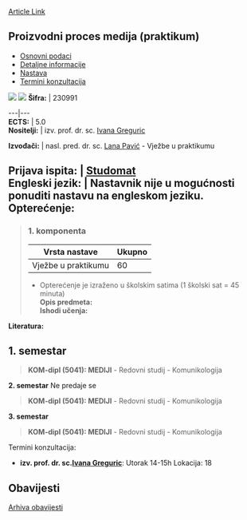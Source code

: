 [Article Link](https://www.fhs.hr/predmet/ppmp_a)

## Proizvodni proces medija (praktikum)
  * [Osnovni podaci](https://www.fhs.hr/predmet/ppmp_a#v1id-904861_251698_1_0 "Osnovni podaci")
  * [Detaljne informacije](https://www.fhs.hr/predmet/ppmp_a#v1id-904861_251698_1_1 "Detaljne informacije")
  * [Nastava](https://www.fhs.hr/predmet/ppmp_a#v1id-904861_251698_1_2 "Nastava")
  * [Termini konzultacija](https://www.fhs.hr/predmet/ppmp_a#v1id-904861_251698_1_3 "Termini konzultacija")


[![](https://www.fhs.hr/img/flags/gif/hr.gif)](https://www.fhs.hr/predmet/ppmp_a) [![](https://www.fhs.hr/img/flags/gif/gb.gif)](https://www.fhs.hr/en/course/ppitm)
**Šifra:** |  230991  
  
---|---  
**ECTS:** |  5.0   
**Nositelji:** |  izv. prof. dr. sc. [Ivana Greguric](https://www.fhs.hr/djelatnik/ivana.greguric)   
  
**Izvođači:** |  nasl. pred. dr. sc. [Lana Pavić](https://www.fhs.hr/djelatnik/lana.pavic) - Vježbe u praktikumu  
  
**Prijava ispita:** |  [Studomat](http://www.isvu.hr/studomat)  
**Engleski jezik:** |  Nastavnik nije u mogućnosti ponuditi nastavu na engleskom jeziku.   
**Opterećenje:**  
---  
> ### 1. komponenta
> | Vrsta nastave | Ukupno  
> ---|---  
> Vježbe u praktikumu | 60  
> * Opterećenje je izraženo u školskim satima (1 školski sat = 45 minuta)   
**Opis predmeta:**  
> **Ishodi učenja:**  

  
**Literatura:**  

  
**1. semestar**  
---  
> **KOM-dipl (5041): MEDIJI** - Redovni studij - Komunikologija  
>   
  
**2. semestar** Ne predaje se  
> **KOM-dipl (5041): MEDIJI** - Redovni studij - Komunikologija  
>   
  
**3. semestar**  
> **KOM-dipl (5041): MEDIJI** - Redovni studij - Komunikologija  
>   
Termini konzultacija: 
  * **izv. prof. dr. sc.[Ivana Greguric](https://www.fhs.hr/djelatnik/ivana.greguric)**: 
Utorak 14-15h 
Lokacija: 18 


## Obavijesti
[Arhiva obavijesti](https://www.fhs.hr/predmet/ppmp_a?@=21gar#news_121200 "Arhiva obavijesti")

